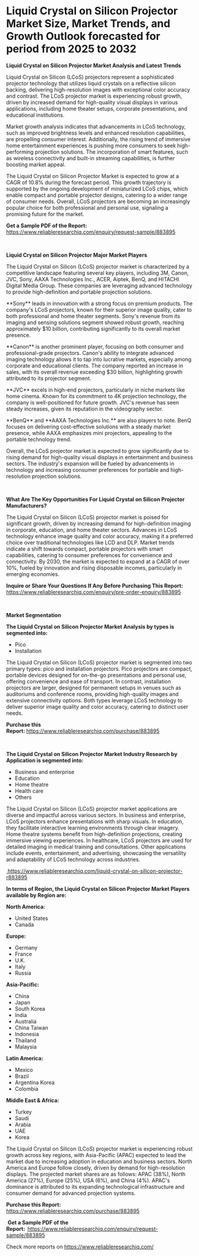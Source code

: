 <p><h1>Liquid Crystal on Silicon Projector Market Size, Market Trends, and Growth Outlook forecasted for period from 2025 to 2032</h1></p><p><strong>Liquid Crystal on Silicon Projector Market Analysis and Latest Trends</strong></p>
<p><p>Liquid Crystal on Silicon (LCoS) projectors represent a sophisticated projector technology that utilizes liquid crystals on a reflective silicon backing, delivering high-resolution images with exceptional color accuracy and contrast. The LCoS projector market is experiencing robust growth, driven by increased demand for high-quality visual displays in various applications, including home theater setups, corporate presentations, and educational institutions. </p><p>Market growth analysis indicates that advancements in LCoS technology, such as improved brightness levels and enhanced resolution capabilities, are propelling consumer interest. Additionally, the rising trend of immersive home entertainment experiences is pushing more consumers to seek high-performing projection solutions. The incorporation of smart features, such as wireless connectivity and built-in streaming capabilities, is further boosting market appeal.</p><p>The Liquid Crystal on Silicon Projector Market is expected to grow at a CAGR of 10.8% during the forecast period. This growth trajectory is supported by the ongoing development of miniaturized LCoS chips, which enable compact and portable projector designs, catering to a wider range of consumer needs. Overall, LCoS projectors are becoming an increasingly popular choice for both professional and personal use, signaling a promising future for the market.</p></p>
<p><strong>Get a Sample PDF of the Report:&nbsp;</strong> <a href="https://www.reliableresearchiq.com/enquiry/request-sample/883895?utm_campaign=2145&utm_medium=2&utm_source=Github&utm_content=ia&utm_term=28022025&utm_id=liquid-crystal-on-silicon-projector">https://www.reliableresearchiq.com/enquiry/request-sample/883895</a></p>
<p>&nbsp;</p>
<p><strong>Liquid Crystal on Silicon Projector Major Market Players</strong></p>
<p><p>The Liquid Crystal on Silicon (LCoS) projector market is characterized by a competitive landscape featuring several key players, including 3M, Canon, JVC, Sony, AAXA Technologies Inc., ACER, Aiptek, BenQ, and HITACHI Digital Media Group. These companies are leveraging advanced technology to provide high-definition and portable projection solutions.</p><p>**Sony** leads in innovation with a strong focus on premium products. The company's LCoS projectors, known for their superior image quality, cater to both professional and home theater segments. Sony's revenue from its imaging and sensing solutions segment showed robust growth, reaching approximately $10 billion, contributing significantly to its overall market presence.</p><p>**Canon** is another prominent player, focusing on both consumer and professional-grade projectors. Canon's ability to integrate advanced imaging technology allows it to tap into lucrative markets, especially among corporate and educational clients. The company reported an increase in sales, with its overall revenue exceeding $30 billion, highlighting growth attributed to its projector segment.</p><p>**JVC** excels in high-end projectors, particularly in niche markets like home cinema. Known for its commitment to 4K projection technology, the company is well-positioned for future growth. JVC's revenue has seen steady increases, given its reputation in the videography sector.</p><p>**BenQ** and **AAXA Technologies Inc.** are also players to note. BenQ focuses on delivering cost-effective solutions with a steady market presence, while AAXA emphasizes mini projectors, appealing to the portable technology trend.</p><p>Overall, the LCoS projector market is expected to grow significantly due to rising demand for high-quality visual displays in entertainment and business sectors. The industry's expansion will be fueled by advancements in technology and increasing consumer preferences for portable and high-resolution projection solutions.</p></p>
<p>&nbsp;</p>
<p><strong>What Are The Key Opportunities For Liquid Crystal on Silicon Projector Manufacturers?</strong></p>
<p><p>The Liquid Crystal on Silicon (LCoS) projector market is poised for significant growth, driven by increasing demand for high-definition imaging in corporate, education, and home theater sectors. Advances in LCoS technology enhance image quality and color accuracy, making it a preferred choice over traditional technologies like LCD and DLP. Market trends indicate a shift towards compact, portable projectors with smart capabilities, catering to consumer preferences for convenience and connectivity. By 2030, the market is expected to expand at a CAGR of over 10%, fueled by innovation and rising disposable incomes, particularly in emerging economies.</p></p>
<p><strong>Inquire or Share Your Questions If Any Before Purchasing This Report:</strong> <a href="https://www.reliableresearchiq.com/enquiry/pre-order-enquiry/883895?utm_campaign=2145&utm_medium=2&utm_source=Github&utm_content=ia&utm_term=28022025&utm_id=liquid-crystal-on-silicon-projector">https://www.reliableresearchiq.com/enquiry/pre-order-enquiry/883895</a></p>
<p>&nbsp;</p>
<p><strong>Market Segmentation</strong></p>
<p><strong>The Liquid Crystal on Silicon Projector Market Analysis by types is segmented into:</strong></p>
<p><ul><li>Pico</li><li>Installation</li></ul></p>
<p><p>The Liquid Crystal on Silicon (LCoS) projector market is segmented into two primary types: pico and installation projectors. Pico projectors are compact, portable devices designed for on-the-go presentations and personal use, offering convenience and ease of transport. In contrast, installation projectors are larger, designed for permanent setups in venues such as auditoriums and conference rooms, providing high-quality images and extensive connectivity options. Both types leverage LCoS technology to deliver superior image quality and color accuracy, catering to distinct user needs.</p></p>
<p><strong>Purchase this Report:&nbsp;</strong><a href="https://www.reliableresearchiq.com/purchase/883895?utm_campaign=2145&utm_medium=2&utm_source=Github&utm_content=ia&utm_term=28022025&utm_id=liquid-crystal-on-silicon-projector">https://www.reliableresearchiq.com/purchase/883895</a></p>
<p>&nbsp;</p>
<p><strong>The Liquid Crystal on Silicon Projector Market Industry Research by Application is segmented into:</strong></p>
<p><ul><li>Business and enterprise</li><li>Education</li><li>Home theatre</li><li>Health care</li><li>Others</li></ul></p>
<p><p>The Liquid Crystal on Silicon (LCoS) projector market applications are diverse and impactful across various sectors. In business and enterprise, LCoS projectors enhance presentations with sharp visuals. In education, they facilitate interactive learning environments through clear imagery. Home theatre systems benefit from high-definition projections, creating immersive viewing experiences. In healthcare, LCoS projectors are used for detailed imaging in medical training and consultations. Other applications include events, entertainment, and advertising, showcasing the versatility and adaptability of LCoS technology across industries.</p></p>
<p><a href="https://www.reliableresearchiq.com/liquid-crystal-on-silicon-projector-r883895?utm_campaign=2145&utm_medium=2&utm_source=Github&utm_content=ia&utm_term=28022025&utm_id=liquid-crystal-on-silicon-projector">&nbsp;https://www.reliableresearchiq.com/liquid-crystal-on-silicon-projector-r883895</a></p>
<p><strong>In terms of Region, the Liquid Crystal on Silicon Projector Market Players available by Region are:</strong></p>
<p>
    <p> <strong> North America: </strong>
        <ul>
            <li>United States</li>
            <li>Canada</li>
        </ul>
        </p> 
    <p> <strong> Europe: </strong>
        <ul>
            <li>Germany</li>
            <li>France</li>
            <li>U.K.</li>
            <li>Italy</li>
            <li>Russia</li>
        </ul>
        </p> 
    <p> <strong> Asia-Pacific: </strong>
        <ul>
            <li>China</li>
            <li>Japan</li>
            <li>South Korea</li>
            <li>India</li>
            <li>Australia</li>
            <li>China Taiwan</li>
            <li>Indonesia</li>
            <li>Thailand</li>
            <li>Malaysia</li>
        </ul>
        </p> 
    <p> <strong> Latin America: </strong>
        <ul>
            <li>Mexico</li>
            <li>Brazil</li>
            <li>Argentina Korea</li>
            <li>Colombia</li>
        </ul>
        </p> 
    <p> <strong> Middle East & Africa: </strong>
        <ul>
            <li>Turkey</li>
            <li>Saudi</li>
            <li>Arabia</li>
            <li>UAE</li>
            <li>Korea</li>
        </ul>
    </p>
    </p>
<p><p>The Liquid Crystal on Silicon (LCoS) projector market is experiencing robust growth across key regions, with Asia-Pacific (APAC) expected to lead the market due to increasing adoption in education and business sectors. North America and Europe follow closely, driven by demand for high-resolution displays. The projected market shares are as follows: APAC (38%), North America (27%), Europe (25%), USA (6%), and China (4%). APAC's dominance is attributed to its expanding technological infrastructure and consumer demand for advanced projection systems.</p></p>
<p><strong>Purchase this Report: </strong><a href="https://www.reliableresearchiq.com/purchase/883895?utm_campaign=2145&utm_medium=2&utm_source=Github&utm_content=ia&utm_term=28022025&utm_id=liquid-crystal-on-silicon-projector">https://www.reliableresearchiq.com/purchase/883895</a></p>
<p>&nbsp;<strong>Get a Sample PDF of the Report:&nbsp;&nbsp;</strong><a href="https://www.reliableresearchiq.com/enquiry/request-sample/883895?utm_campaign=2145&utm_medium=2&utm_source=Github&utm_content=ia&utm_term=28022025&utm_id=liquid-crystal-on-silicon-projector">https://www.reliableresearchiq.com/enquiry/request-sample/883895</a></p>
<p><strong></strong></p>
<p>Check more reports on <a href="https://www.reliableresearchiq.com/?utm_campaign=2145&utm_medium=2&utm_source=Github&utm_content=ia&utm_term=28022025&utm_id=liquid-crystal-on-silicon-projector">https://www.reliableresearchiq.com/</a></p>